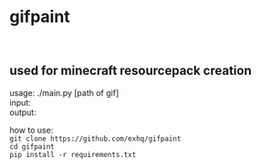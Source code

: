 <h1>gifpaint</h1> <br>
<h2>used for minecraft resourcepack creation</h2>
usage: ./main.py [path of gif] <br>
input: <br>
<img src="https://cdn.discordapp.com/attachments/918571595709161503/1009355612129349645/Sprite-0001.gif" alt="">
<br>
output:<br>
<img src="https://cdn.discordapp.com/attachments/918571595709161503/1009357817666355200/output.png" alt="">

how to use: <br>
`git clone https://github.com/exhq/gifpaint` <br>
`cd gifpaint` <br>
`pip install -r requirements.txt`
